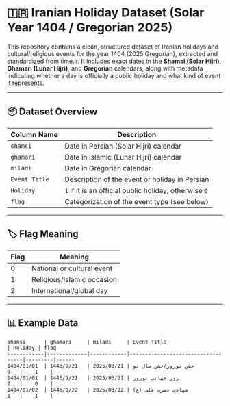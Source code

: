 # 🇮🇷 Iranian Holiday Dataset (Solar Year 1404 / Gregorian 2025)

This repository contains a clean, structured dataset of Iranian holidays and cultural/religious events for the year 1404 (2025 Gregorian), extracted and standardized from [time.ir](https://time.ir). It includes exact dates in the **Shamsi (Solar Hijri)**, **Ghamari (Lunar Hijri)**, and **Gregorian** calendars, along with metadata indicating whether a day is officially a public holiday and what kind of event it represents.

---

## 📦 Dataset Overview

| Column Name    | Description |
|----------------|-------------|
| `shamsi`       | Date in Persian (Solar Hijri) calendar |
| `ghamari`      | Date in Islamic (Lunar Hijri) calendar |
| `miladi`       | Date in Gregorian calendar |
| `Event Title`  | Description of the event or holiday in Persian |
| `Holiday`      | `1` if it is an official public holiday, otherwise `0` |
| `flag`         | Categorization of the event type (see below) |

---

## 🏷️ Flag Meaning

| Flag | Meaning                       |
|------|-------------------------------|
| 0    | National or cultural event    |
| 1    | Religious/Islamic occasion    |
| 2    | International/global day      |

---

## 📊 Example Data

```plaintext
shamsi      | ghamari     | miladi     | Event Title                       | Holiday | flag
------------|-------------|------------|-----------------------------------|---------|------
1404/01/01  | 1446/9/21   | 2025/03/21 | جشن نوروز/جشن سال نو              |    1    |   0
1404/01/01  | 1446/9/21   | 2025/03/21 | روز جهانی نوروز                   |    0    |   2
1404/01/02  | 1446/9/22   | 2025/03/22 | شهادت حضرت علی (ع)                |    1    |   1
